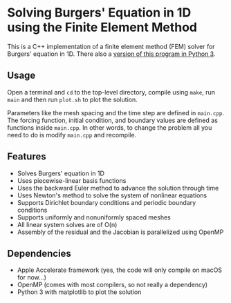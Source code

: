 # Solving Burgers' Equation in 1D using the Finite Element Method

This is a C++ implementation of a finite element method (FEM) solver for Burgers' equation in 1D. There also a [version of this program in Python 3](https://github.com/michelrobijns/pyBurgersFEM).

## Usage

Open a terminal and `cd` to the top-level directory, compile using `make`, run `main` and then run `plot.sh` to plot the solution.

Parameters like the mesh spacing and the time step are defined in `main.cpp`. The forcing function, initial condition, and boundary values are defined as functions inside `main.cpp`. In other words, to change the problem all you need to do is modify `main.cpp` and recompile.

## Features

* Solves Burgers' equation in 1D
* Uses piecewise-linear basis functions
* Uses the backward Euler method to advance the solution through time
* Uses Newton's method to solve the system of nonlinear equations
* Supports Dirichlet boundary conditions and periodic boundary conditions
* Supports uniformly and nonuniformly spaced meshes
* All linear system solves are of O(n)
* Assembly of the residual and the Jacobian is parallelized using OpenMP

## Dependencies

* Apple Accelerate framework (yes, the code will only compile on macOS for now...)
* OpenMP (comes with most compilers, so not really a dependency)
* Python 3 with matplotlib to plot the solution
